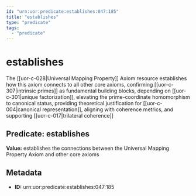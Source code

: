 ```yaml
---
id: "urn:uor:predicate:establishes:047:185"
title: "establishes"
type: "predicate"
tags:
  - "predicate"
---
```


# establishes

The [[uor-c-028|Universal Mapping Property]] Axiom resource establishes how this axiom connects to all other core axioms, confirming [[uor-c-307|intrinsic primes]] as fundamental building blocks, depending on [[uor-c-301|unique factorization]], elevating the prime-coordinate homomorphism to canonical status, providing theoretical justification for [[uor-c-004|canonical representation]], aligning with coherence metrics, and supporting [[uor-c-017|trilateral coherence]]

## Predicate: establishes

**Value:** establishes the connections between the Universal Mapping Property Axiom and other core axioms

## Metadata

- **ID:** urn:uor:predicate:establishes:047:185
